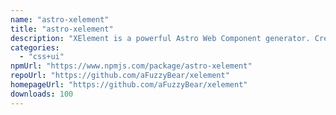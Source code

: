 ```yaml
---
name: "astro-xelement"
title: "astro-xelement"
description: "XElement is a powerful Astro Web Component generator. Create your own Astro compliant Web Components using only HTML Elements with additional Client-Side JS/TS interactivity sprinkled into the Element."
categories:
  - "css+ui"
npmUrl: "https://www.npmjs.com/package/astro-xelement"
repoUrl: "https://github.com/aFuzzyBear/xelement"
homepageUrl: "https://github.com/aFuzzyBear/xelement"
downloads: 100
---
```

